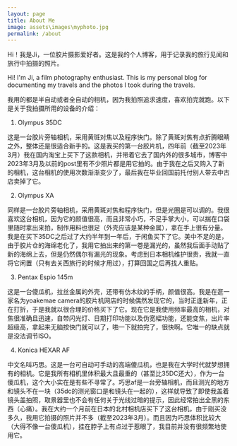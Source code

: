 ```yaml
---
layout: page
title: About Me
image: assets\images\myphoto.jpg
permalink: /about
---
```


Hi！我是Ji，一位胶片摄影爱好者。这是我的个人博客，用于记录我的旅行见闻和旅行中拍摄的照片。

Hi! I'm Ji, a film photography enthusiast. This is my personal blog for documenting my travels and the photos I took during the travels.

我用的都是半自动或者全自动的相机，因为我拍照追求速度，喜欢拍完就跑。以下是关于我拍摄所用的设备的介绍：

1. Olympus 35DC

这是一台胶片旁轴相机，采用黄斑对焦以及程序快门。除了黄斑对焦有点折腾眼睛之外，整体还是很适合新手的。这是我买的第一台胶片机，四年前（截至2023年3月）我在国内淘宝上买下了这款相机，并带着它去了国内外的很多城市，博客中2023年3月及以前的post里有不少照片都是用它拍的。由于我在之后又购入了新的相机，这台相机的使用次数渐渐变少了，最后我在毕业回国前托付别人带去中古店卖掉了它。

2. Olympus XA

同样是一台胶片旁轴相机，采用黄斑对焦和程序快门，但是光圈是可以调的。我很喜欢这台相机，因为它的颜值很高，而且非常小巧，不足手掌大小，可以揣在口袋里随时拿出来拍，制作用料也很足（外壳应该是某种金属），拿在手上很有分量。我是在买下35DC之后过了大约半年到一年后，于闲鱼买下了它。美中不足的是，由于胶片仓的海绵老化了，我用它拍出来的第一卷是漏光的，虽然我后面手动贴了新的海绵上去，但是仍然偶尔有漏光的现象。考虑到日本相机维护很贵，我就一直将它闲置（只有去关西旅行的时候才用过），打算回国之后再找人重贴。

3. Pentax Espio 145m

这是一台傻瓜机，拉丝金属的外壳，还带有仿木纹的手柄，颜值很高。我是在逛一家名为yoakemae camera的胶片机网店的时候偶然发现它的，当时正逢新年，正在打折，于是我就以很合理的价格买下了它。现在它是我使用频率最高的相机，对焦很准确且迅速，自带闪光灯、日期打印功能以及伪宽幅功能，还能变焦，出片率超级高，拿起来无脑按快门就可以了，啪一下就拍完了，很快啊。它唯一的缺点就是没法调节ISO。

4. Konica HEXAR AF

中文名叫巧思。这是一台可自动可手动的高端傻瓜机，也是我在大学时代就梦想拥有的相机。它是我所有相机里体积最大且最重的（甚至比35DC还大），作为一台傻瓜机，这个大小实在是有些不寻常了。巧思af是一台旁轴相机，而且测光的地方和镜头不在一块（35dc的测光窗口是和镜头在一起的），这样就导致了即使我盖着镜头盖拍照，取景器里也不会有任何关于光线过暗的提示，因此经常拍出全黑的东西（心痛）。我在大约一个月前在日本的北村相机店买下了这台相机，由于刚买没多久，我用它拍摄的照片并不多（截至2023年3月）。而且因为巧思体积比较大（大得不像一台傻瓜机），挂在脖子上有点过于惹眼了，我目前并没有很频繁地使用它。
